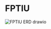 # FPTIU
![FPTIU ERD drawio](https://github.com/PhucPhuc1111/DestinyMatch/assets/117078272/771bcb7b-342e-490b-bbf7-f14a9d015f1b)


